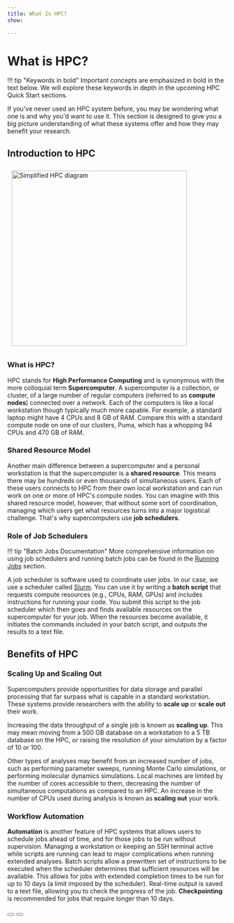 ```yaml
---
title: What Is HPC?
show:

---
```


<link rel="stylesheet" href="../../assets/stylesheets/buttons.css">
<link rel="stylesheet" href="../../assets/stylesheets/images.css">

# What is HPC?
!!! tip "Keywords in bold"
    Important concepts are emphasized in bold in the text below. We will explore these keywords in depth in the upcoming HPC Quick Start sections. 

If you've never used an HPC system before, you may be wondering what one is and why you'd want to use it. This section is designed to give you a big picture understanding of what these systems offer and how they may benefit your research.

## Introduction to HPC
<img class="img-right" src="./images/simple_hpc_diagram.png" style="width: 400px; padding: 10px;" title="Simplified HPC diagram">

### What is HPC?

HPC stands for **High Performance Computing** and is synonymous with the more colloquial term **Supercomputer**. A supercomputer is a collection, or cluster, of a large number of regular computers (referred to as **compute nodes**) connected over a network. Each of the computers is like a local workstation though typically much more capable. For example, a standard laptop might have 4 CPUs and 8 GB of RAM. Compare this with a standard compute node on one of our clusters, Puma, which has a whopping 94 CPUs and 470 GB of RAM. 

### Shared Resource Model

Another main difference between a supercomputer and a personal workstation is that the supercomputer is a **shared resource**. This means there may be hundreds or even thousands of simultaneous users. Each of these users connects to HPC from their own local workstation and can run work on one or more of HPC's compute nodes. You can imagine with this shared resource model, however, that without some sort of coordination, managing which users get what resources turns into a major logistical challenge. That's why supercomputers use **job schedulers**. 

### Role of Job Schedulers
!!! tip "Batch Jobs Documentation"
    More comprehensive information on using job schedulers and running batch jobs can be found in the [Running Jobs](../../running_jobs/batch_jobs/intro/) section.

A job scheduler is software used to coordinate user jobs. In our case, we use a scheduler called [Slurm](https://slurm.schedmd.com/documentation.html). You can use it by writing a **batch script** that requests compute resources (e.g., CPUs, RAM, GPUs) and includes instructions for running your code. You submit this script to the job scheduler which then goes and finds available resources on the supercomputer for your job. When the resources become available, it initiates the commands included in your batch script, and outputs the results to a text file. 

## Benefits of HPC

### Scaling Up and Scaling Out

Supercomputers provide opportunities for data storage and parallel processing that far surpass what is capable in a standard workstation. These systems provide researchers with the ability to **scale up** or **scale out** their work.

Increasing the data throughput of a single job is known as **scaling up**. This may mean moving from a 500 GB database on a workstation to a 5 TB database on the HPC, or raising the resolution of your simulation by a factor of 10 or 100. 

Other types of analyses may benefit from an increased number of jobs, such as performing parameter sweeps, running Monte Carlo simulations, or performing molecular dynamics simulations. Local machines are limited by the number of cores accessible to them, decreasing the number of simultaneous computations as compared to an HPC. An increase in the number of CPUs used during analysis is known as **scaling out** your work.


### Workflow Automation 

**Automation** is another feature of HPC systems that allows users to schedule jobs ahead of time, and for those jobs to be run without supervision. Managing a workstation or keeping an SSH terminal active while scripts are running can lead to major complications when running extended analyses. Batch scripts allow a prewritten set of instructions to be executed when the scheduler determines that sufficient resources will be available. This allows for jobs with extended completion times to be run for up to 10 days (a limit imposed by the scheduler). Real-time output is saved to a text file, allowing you to check the progress of the job. **Checkpointing** is recommended for jobs that require longer than 10 days.


<html>
<div class="button-container">
    <a href="/quick_start/overview/"><button class="left-button"></button></a>
    <a href="/quick_start/common_misconceptions/"><button class="right-button"></button></a>
</div>
</html>